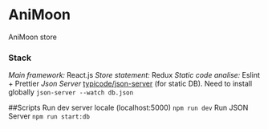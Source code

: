 # AniMoon
AniMoon store

### Stack
*Main framework:* React.js
*Store statement:* Redux
*Static code analise:* Eslint + Prettier
*Json Server* [typicode/json-server]('https://github.com/typicode/json-server') (for static DB). Need to install globally
`json-server --watch db.json`

##Scripts
Run dev server locale (localhost:5000)
`npm run dev`
Run JSON Server
`npm run start:db`
